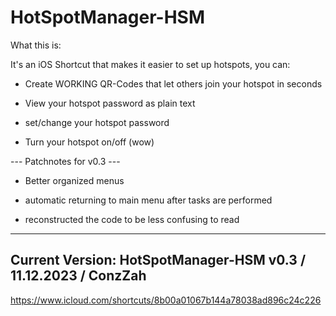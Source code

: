 # HotSpotManager-HSM

What this is:

It's an iOS Shortcut that makes it easier to set up hotspots, you can:

- Create WORKING QR-Codes that let others join your hotspot in seconds

- View your hotspot password as plain text
  
- set/change your hotspot password
  
- Turn your hotspot on/off (wow)



--- Patchnotes for v0.3 ---

- Better organized menus 

- automatic returning to 
main menu after tasks are performed

- reconstructed the code 
to be less confusing to read
  
--------------------
Current Version:
HotSpotManager-HSM
v0.3 /
11.12.2023 /
ConzZah
--------------------
https://www.icloud.com/shortcuts/8b00a01067b144a78038ad896c24c226
